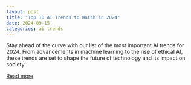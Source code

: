 ```yaml
---
layout: post
title: "Top 10 AI Trends to Watch in 2024"
date: 2024-09-15
categories: ai trends
---
```


Stay ahead of the curve with our list of the most important AI trends for 2024. From advancements in machine learning to the rise of ethical AI, these trends are set to shape the future of technology and its impact on society.

[Read more](#)

